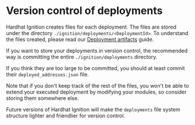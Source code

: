 # Version control of deployments

Hardhat Ignition creates files for each deployment. The files are stored under the directory `./ignition/deployments/<DeploymentId>`. To understand the files created, please read our [Deployment artifacts](./deployment-artifacts.md) guide.

If you want to store your deployments in version control, the recommended way is committing the entire `./ignition/deployments` directory.

If you think they are too large to be committed, you should at least commit their `deployed_addresses.json` file.

Note that if you don't keep track of the rest of the files, you won't be able to extend your executed deployment by modifying your modules, so consider storing them somewhere else.

Future versions of Hardhat Ignition will make the `deployments` file system structure lighter and friendlier for version control.
